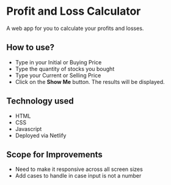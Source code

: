 # Profit and Loss Calculator 

A web app for you to calculate your profits and losses.

## How to use?

- Type in your Initial or Buying Price
- Type the quantity of stocks you bought
- Type your Current or Selling Price
- Click on the **Show Me** button. The results will be displayed.

## Technology used 

- HTML
- CSS
- Javascript
- Deployed via Netlify

## Scope for Improvements

- Need to make it responsive across all screen sizes
- Add cases to handle in case input is not a number
